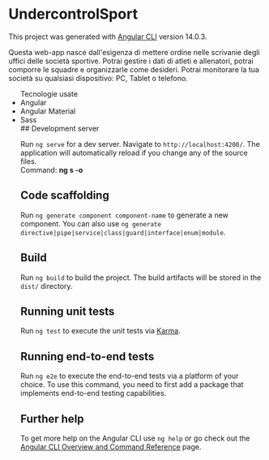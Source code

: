 # UndercontrolSport

This project was generated with [Angular CLI](https://github.com/angular/angular-cli) version 14.0.3.

Questa web-app nasce dall'esigenza di mettere ordine nelle scrivanie degli uffici delle società sportive. Potrai gestire i dati di atleti e allenatori, potrai comporre le squadre e organizzarle come desideri.
Potrai monitorare la tua società su qualsiasi dispositivo: PC, Tablet o telefono.
<ul> Tecnologie usate
  <li>Angular</li>
  <li>Angular Material</li>
  <li>Sass</li>
## Development server

Run `ng serve` for a dev server. Navigate to `http://localhost:4200/`. The application will automatically reload if you change any of the source files.</br>
Command: <strong>ng s -o</strong>

## Code scaffolding

Run `ng generate component component-name` to generate a new component. You can also use `ng generate directive|pipe|service|class|guard|interface|enum|module`.

## Build

Run `ng build` to build the project. The build artifacts will be stored in the `dist/` directory.

## Running unit tests

Run `ng test` to execute the unit tests via [Karma](https://karma-runner.github.io).

## Running end-to-end tests

Run `ng e2e` to execute the end-to-end tests via a platform of your choice. To use this command, you need to first add a package that implements end-to-end testing capabilities.

## Further help

To get more help on the Angular CLI use `ng help` or go check out the [Angular CLI Overview and Command Reference](https://angular.io/cli) page.
